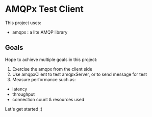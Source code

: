 # AMQPx Test Client
This project uses:
- amqpx : a lite AMQP library

## Goals
Hope to achieve multiple goals in this project:
1. Exercise the amqpx from the client side
1. Use amqpxClient to test amqpxServer, or to send message for test
1. Measure performance such as:
  * latency
  * throughput
  * connection count & resources used

Let's get started ;)
